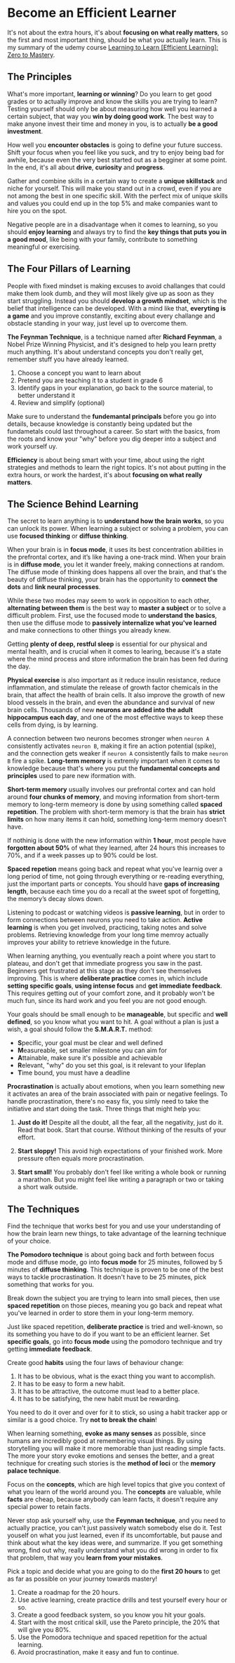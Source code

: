 # Become an Efficient Learner

It's not about the extra hours, it's about **focusing on what really matters**, so the first and most important thing, should be what you actually learn. This is my summary of the udemy course [Learning to Learn [Efficient Learning]: Zero to Mastery](https://www.udemy.com/course/learning-to-learn-efficient-learning-zero-to-mastery/).

## The Principles

What's more important, **learning or winning**? Do you learn to get good grades or to actually improve and know the skills you are trying to learn? Testing yourself should only be about measuring how well you learned a certain subject, that way you **win by doing good work**. The best way to make anyone invest their time and money in you, is to actually **be a good investment**.

How well you **encounter obstacles** is going to define your future success. Shift your focus when you feel like you suck, and try to enjoy being bad for awhile, because even the very best started out as a begginer at some point. In the end, it's all about **drive**, **curiosity** and **progress**.

Gather and combine skills in a certain way to create a **unique skillstack** and niche for yourself. This will make you stand out in a crowd, even if you are not among the best in one specific skill. With the perfect mix of unique skills and values you could end up in the top 5% and make companies want to hire you on the spot.

Negative people are in a disadvantage when it comes to learning, so you should **enjoy learning** and always try to find the **key things that puts you in a good mood**, like being with your family, contribute to something meaningful or exercising.

## The Four Pillars of Learning

People with fixed mindset is making excuses to avoid challanges that could make them look dumb, and they will most likely give up as soon as they start struggling. Instead you should **develop a growth mindset**, which is the belief that intelligence can be developed. With a mind like that, **everyting is a game** and you improve constantly, exciting about every challange and obstacle standing in your way, just level up to overcome them.

**The Feynman Technique**, is a technique named after **Richard Feynman**, a Nobel Prize Winning Physicist, and it's designed to help you learn pretty much anything. It's about understand concepts you don't really get, remember stuff you have already learned.

1. Choose a concept you want to learn about
2. Pretend you are teaching it to a student in grade 6
3. Identify gaps in your explanation, go back to the source material, to better understand it
4. Review and simplify (optional)

Make sure to understand the **fundemantal principals** before you go into details, because knowledge is constantly being updated but the fundametals could last throughout a career. So start with the basics, from the roots and know your "why" before you dig deeper into a subject and work yourself uy.

**Efficiency** is about being smart with your time, about using the right strategies and methods to learn the right topics. It's not about putting in the extra hours, or work the hardest, it's about **focusing on what really matters**.

## The Science Behind Learning

The secret to learn anything is to **understand how the brain works**, so you can unlock its power. When learning a subject or solving a problem, you can use **focused thinking** or **diffuse thinking**.

When your brain is in **focus mode**, it uses its best concentration abilities in the prefrontal cortex, and it’s like having a one-track mind. When your brain is in **diffuse mode**, you let it wander freely, making connections at random. The diffuse mode of thinking does happens all over the brain, and that's the beauty of diffuse thinking, your brain has the opportunity to **connect the dots** and **link neural processes**.

While these two modes may seem to work in opposition to each other, **alternating between them** is the best way to **master a subject** or to solve a difficult problem. First, use the focused mode to **understand the basics**, then use the diffuse mode to **passively internalize what you've learned** and make connections to other things you already knew.

Getting **plenty of deep, restful sleep** is essential for our physical and mental health, and is crucial when it comes to learing, because it's a state where the mind process and store information the brain has been fed during the day.

**Physical exercise** is also important as it reduce insulin resistance, reduce inflammation, and stimulate the release of growth factor chemicals in the brain, that affect the health of brain cells. It also improve the growth of new blood vessels in the brain, and even the abundance and survival of new brain cells. Thousands of new **neurons are added into the adult hippocampus each day**, and one of the most effective ways to keep these cells from dying, is by learning.

A connection between two neurons becomes stronger when `neuron A` consistently activates `neuron B`, making it fire an action potential (spike), and the connection gets weaker if `neuron A` consistently fails to make `neuron B` fire a spike. **Long-term memory** is extremly important when it comes to knowledge because that's where you put the **fundamental concepts and principles** used to pare new iformation with.

**Short-term memory** usually involves our prefrontal cortex and can hold around **four chunks of memory**, and moving information from short-term memory to long-term memeory is done by using something called **spaced repetition**. The problem with short-term memory is that the brain has **strict limits** on how many items it can hold, something long-term memory doesn’t have.

If nothinig is done with the new information within **1 hour**, most people have **forgotten about 50%** of what they learned, after 24 hours this increases to 70%, and if a week passes up to 90% could be lost.

**Spaced repetion** means going back and repeat what you've learnig over a long period of time, not going through everything or re-reading everything, just the important parts or concepts. You should have **gaps of increasing length**, because each time you do a recall at the sweet spot of forgetting, the memory’s decay slows down.

Listening to podcast or watching videos is **passive learning**, but in order to form connections between neurons you need to take action. **Active learning** is when you get involved, practicing, taking notes and solve problems. Retrieving knowledge from your long time memroy actually improves your ability to retrieve knowledge in the future.

When learning anything, you eventually reach a point where you start to plateau, and don't get that immediate progress you saw in the past. Beginners get frustrated at this stage as they don't see themselves improving. This is where **deliberate practice** comes in, which include **setting specific goals**, **using intense focus** and **get immediate feedback**. This requires getting out of your comfort zone, and it probably won't be much fun, since its hard work and you feel you are not good enough.

Your goals should be small enough to be **manageable**, but specific and **well defined**, so you know what you want to hit. A goal without a plan is just a wish, a goal should follow the **S.M.A.R.T.** method:

- **S**pecific, your goal must be clear and well defined
- **M**easureable, set smaller milestone you can aim for
- **A**ttainable, make sure it's possible and achievable
- **R**elevant, "why" do you set this goal, is it relevant to your lifeplan
- **T**ime bound, you must have a deadline

**Procrastination** is actually about emotions, when you learn something new it activates an area of the brain associated with pain or negative feelings. To handle procrastination, there's no easy fix, you simly need to take the initiative and start doing the task. Three things that might help you:

1. **Just do it!** Despite all the doubt, all the fear, all the negativity, just do it. Read that book. Start that course. Without thinking of the results of your effort.

2. **Start sloppy!** This avoid high expectations of your finished work. More pressure often equals more procrastination.

3. **Start small!** You probably don't feel like writing a whole book or running a marathon. But you might feel like writing a paragraph or two or taking a short walk outside.

## The Techniques

Find the technique that works best for you and use your understanding of how the brain learn new things, to take advantage of the learning technique of your choice.

**The Pomodoro technique** is about going back and forth between focus mode and diffuse mode, go into **focus mode** for 25 minutes, followed by 5 minutes of **diffuse thinking**. This technique is proven to be one of the best ways to tackle procrastination. It doesn't have to be 25 minutes, pick something that works for you.

Break down the subject you are trying to learn into small pieces, then use **spaced repetition** on those pieces, meaning you go back and repeat what you've learned in order to store them in your long-term memory.

Just like spaced repetition, **deliberate practice** is tried and well-known, so its something you have to do if you want to be an efficient learner. Set **specific goals**, go into **focus mode** using the pomodoro technique and try getting **immediate feedback**.

Create good **habits** using the four laws of behaviour change:

1. It has to be obvious, what is the exact thing you want to accomplish.
2. It has to be easy to form a new habit.
3. It has to be attractive, the outcome must lead to a better place.
4. It has to be satisfying, the new habit must be rewarding. 

You need to do it over and over for it to stick, so using a habit tracker app or similar is a good choice. Try **not to break the chain**!

When learning something, **evoke as many senses** as possible, since humans are incredibly good at remembering visual things. By using storytelling you will make it more memorable than just reading simple facts. The more your story evoke emotions and senses the better, and a great technique for creating such stories is the **method of loci** or the **memory palace technique**.

Focus on the **concepts**, which are high level topics that give you context of what you learn of the world around you. The **concepts** are valuable, while **facts** are cheap, because anybody can learn facts, it doesn't require any special power to retain facts.

Never stop ask yourself why, use the **Feynman technique**, and you need to actually practice, you can't just passively watch somebody else do it. Test youself on what you just learned, even if its uncomfortable, but pause and think about what the key ideas were, and summarize. If you get something wrong, find out why, really understand what you did wrong in order to fix that problem, that way you **learn from your mistakes**.

Pick a topic and decide what you are going to do the **first 20 hours** to get as far as possible on your journey towards mastery!

1. Create a roadmap for the 20 hours.
2. Use active learning, create practice drills and test yourself every hour or so.
3. Create a good feedback system, so you know you hit your goals.
4. Start with the most critical skill, use the Pareto principle, the 20% that will give you 80%. 
5. Use the Pomodora technique and spaced repetition for the actual learning.
6. Avoid procrastination, make it easy and fun to continue.